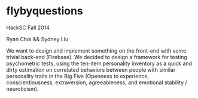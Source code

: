 flybyquestions
==============

HackSC Fall 2014

Ryan Choi && Sydney Liu

We want to design and implement something on the front-end with some trivial back-end (Firebase). We decided to design a framework for testing psychometric tests, using the ten-item personality inventory as a quick and dirty estimation on correlated behaviors between people with similar personality traits in the Big Five (Openness to experience, conscientiousness, extraversion, agreeableness, and emotional stability / neuroticism).  
